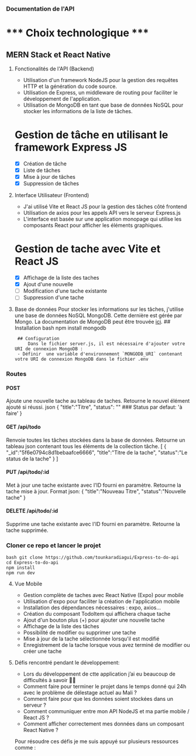 ### Documentation de l'API

# *** Choix technologique  ***
## MERN Stack et React Native
1. Fonctionalités de l'API (Backend)
    - Utilisation d'un framework NodeJS pour la gestion des requêtes HTTP et la génération du code source.
    - Utilisation de Express, un middleware de routing pour faciliter le développement de l'application.
    - Utilisation de MongoDB en tant que base de données NoSQL pour stocker les informations de la liste de tâches.

    # Gestion de tâche en utilisant le framework Express JS
    * [x] Création de tâche
    * [x] Liste de tâches
    * [x] Mise à jour de tâches
    * [x] Suppression de tâches
2. Interface Utilisateur (Frontend)
    - J'ai utilisé Vite et React JS pour la gestion des tâches côté frontend
    - Utilisation de axios pour les appels API vers le serveur Express.js
    - L'interface est basée sur une application monopage qui utilise les composants React pour afficher les éléments graphiques.
    
    # Gestion de tache avec Vite et React JS
    * [x] Affichage de la liste des taches
    * [x] Ajout d'une nouvelle
    * [ ] Modification d'une tache existante
    * [ ] Suppression d'une tache

3. Base de données
        Pour stocker les informations sur les tâches, j'utilise une base de données NoSQL MongoDB. Cette dernière est gérée par Mongo.
        La documentation de MongoDB peut être trouvée [ici](https://docs.mongodb.com/manual/).
        ## Installation
            bash npm install mongodb
        
        ## Configuration
            Dans le fichier server.js, il est nécessaire d'ajouter votre URI de connexion MongoDB :
        - Définir  une variable d'environnement `MONGODB_URI` contenant votre URI de connexion MongoDB dans le fichier .env

### Routes

#### POST
Ajoute une nouvelle tache au tableau de taches. Retourne le nouvel élément ajouté si réussi.
json
{
   "title":"Titre",
   "status": "" ###  Status par defaut: 'à faire'
}

#### GET /api/todo
Renvoie toutes les tâches stockées dans la base de données.
Retourne un tableau json contenant tous les éléments de la collection tâche.
[
   {
      "_id":"5f6e0794c8d1bebaafce6666",
      "title":"Titre de la tache",
      "status":"Le status de la tache"
   }
]

#### PUT /api/todo/:id
Met à jour une tache existante avec l'ID fourni en paramètre. Retourne la tache mise à jour.
Format json:
{
  "title":"Nouveau Titre",
  "status":"Nouvelle tache"
}

#### DELETE /api/todo/:id
Supprime une tache existante avec l'ID fourni en paramètre. Retourne la tache supprimée.


### Cloner ce repo et lancer le projet
    bash git clone https://github.com/tounkaradiagui/Express-to-do-api
    cd Express-to-do-api
    npm install
    npm run dev

4. Vue Mobile
    - Gestion complète de taches avec React Native (Expo) pour mobile
    - Utilisation d'expo pour faciliter la création de l'application mobile
    - Installation des dépendances nécessaires : expo, axios...
    - Création du composant TodoItem qui affichera chaque tache
    - Ajout d'un bouton plus (+) pour ajouter une nouvelle tache
    - Affichage de la liste des tâches
    - Possibilité de modifier ou supprimer une tache
    - Mise à jour de la tache sélectionnée lorsqu'il est modifié
    - Enregistrement de la tache lorsque vous avez terminé de modifier ou créer une tache

5. Défis rencontré pendant le développement:
    * Lors du développement de ctte application  j’ai eu beaucoup de difficultés à savoir :astronaut:
    + Comment faire pour terminer le projet dans le temps donné qui 24h avec le problème de délestage actuel au Mali ?
    + Comment faire pour que les données soient stockées dans un serveur ?
    + Comment communiquer entre mon API NodeJS et ma partie mobile / React JS ?
    + Comment afficher correctement mes données dans un composant React Native ?
    
    Pour résoudre ces défis je me suis appuyé sur plusieurs ressources comme :
    